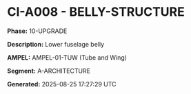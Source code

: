# CI-A008 - BELLY-STRUCTURE

**Phase:** 10-UPGRADE

**Description:** Lower fuselage belly

**AMPEL:** AMPEL-01-TUW (Tube and Wing)

**Segment:** A-ARCHITECTURE

**Generated:** 2025-08-25 17:27:29 UTC
